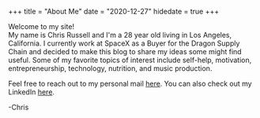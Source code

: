 +++
title = "About Me"
date = "2020-12-27"
hidedate =  true
+++

Welcome to my site!  
My name is Chris Russell and I'm a 28 year old living in Los Angeles, California. I currently work at SpaceX as a Buyer for the Dragon Supply Chain and decided to make this blog to share my ideas some might find useful. Some of my favorite topics of interest include self-help, motivation, entrepreneurship, technology, nutrition, and music production. 

Feel free to reach out to my personal mail [here](mailto:chris.russell02@gmail.com). You can also check out my LinkedIn [here](https://www.linkedin.com/in/chrisrusselljr/).

-Chris